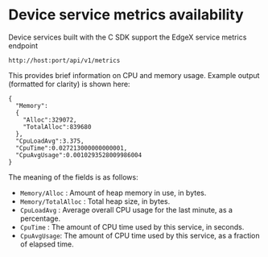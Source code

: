 # Device service metrics availability

Device services built with the C SDK support the EdgeX service metrics endpoint

```
http://host:port/api/v1/metrics
```

This provides brief information on CPU and memory usage. Example output (formatted
for clarity) is shown here:


```
{
  "Memory":
  {
    "Alloc":329072,
    "TotalAlloc":839680
  },
  "CpuLoadAvg":3.375,
  "CpuTime":0.027213000000000001,
  "CpuAvgUsage":0.0010293528009986004
}
```

The meaning of the fields is as follows:

* `Memory/Alloc` : Amount of heap memory in use, in bytes.
* `Memory/TotalAlloc` : Total heap size, in bytes.
* `CpuLoadAvg` : Average overall CPU usage for the last minute, as a percentage.
* `CpuTime` : The amount of CPU time used by this service, in seconds.
* `CpuAvgUsage`: The amount of CPU time used by this service, as a fraction of elapsed time.

